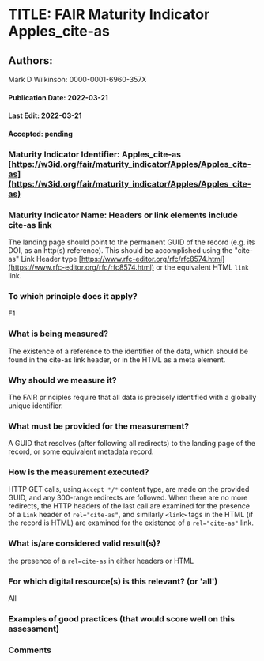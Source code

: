 # TITLE:  FAIR Maturity Indicator Apples_cite-as

## Authors: 
Mark D Wilkinson: 0000-0001-6960-357X

#### Publication Date: 2022-03-21
#### Last Edit: 2022-03-21
#### Accepted: pending


### Maturity Indicator Identifier: Apples_cite-as [https://w3id.org/fair/maturity_indicator/Apples/Apples_cite-as](https://w3id.org/fair/maturity_indicator/Apples/Apples_cite-as)

### Maturity Indicator Name:   Headers or link elements include cite-as link

The landing page should point to the permanent GUID of the record (e.g. its DOI, as an http(s) reference).  This should be accomplished 
using the "cite-as" Link Header type [https://www.rfc-editor.org/rfc/rfc8574.html](https://www.rfc-editor.org/rfc/rfc8574.html) or the equivalent HTML `link` link.

### To which principle does it apply?
F1

### What is being measured?

The existence of a reference to the identifier of the data, which should be found in the cite-as link header, or in the HTML as a meta element.

### Why should we measure it?
The FAIR principles require that all data is precisely identified with a globally unique identifier.

### What must be provided for the measurement?
A GUID that resolves (after following all redirects) to the landing page of the record, or some equivalent metadata record.


### How is the measurement executed?
HTTP GET calls, using `Accept */*` content type, are made on the provided GUID, and any 300-range redirects are followed.  When there are no more redirects, 
the HTTP headers of the last call are examined for the presence of a `Link` header of `rel="cite-as"`, and similarly `<link>` tags in the HTML (if the record is HTML)
are examined for the existence of a `rel="cite-as"` link.

### What is/are considered valid result(s)?
the presence of a `rel=cite-as` in either headers or HTML

### For which digital resource(s) is this relevant? (or 'all')
All

### Examples of good practices (that would score well on this assessment)


### Comments
